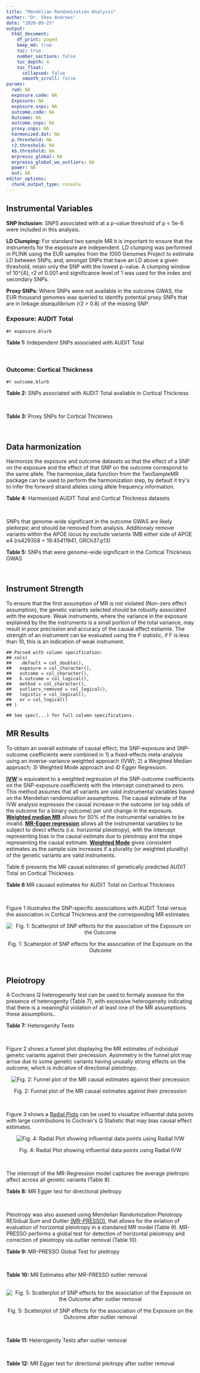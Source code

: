 ```yaml
---
title: "Mendelian Randomization Analysis"
author: "Dr. Shea Andrews"
date: "2020-09-25"
output:
  html_document:
    df_print: paged
    keep_md: true
    toc: true
    number_sections: false
    toc_depth: 4
    toc_float:
      collapsed: false
      smooth_scroll: false
params:
  rwd: NA
  exposure.code: NA
  Exposure: NA
  exposure.snps: NA
  outcome.code: NA
  Outcome: NA
  outcome.snps: NA
  proxy.snps: NA
  harmonized.dat: NA
  p.threshold: NA
  r2.threshold: NA
  kb.threshold: NA
  mrpresso_global: NA
  mrpresso_global_wo_outliers: NA
  power: NA
  out: NA
editor_options:
  chunk_output_type: console
---
```







## Instrumental Variables
**SNP Inclusion:** SNPS associated with at a p-value threshold of p < 5e-6 were included in this analysis.
<br>

**LD Clumping:** For standard two sample MR it is important to ensure that the instruments for the exposure are independent. LD clumping was performed in PLINK using the EUR samples from the 1000 Genomes Project to estimate LD between SNPs, and, amongst SNPs that have an LD above a given threshold, retain only the SNP with the lowest p-value. A clumping window of 10^{4}, r2 of 0.001 and significance level of 1 was used for the index and secondary SNPs.
<br>

**Proxy SNPs:** Where SNPs were not available in the outcome GWAS, the EUR thousand genomes was queried to identify potential proxy SNPs that are in linkage disequilibrium (r2 > 0.8) of the missing SNP.
<br>

### Exposure: AUDIT Total
`#r exposure.blurb`
<br>

**Table 1:** Independent SNPs associated with AUDIT Total
<div data-pagedtable="false">
  <script data-pagedtable-source type="application/json">
{"columns":[{"label":["SNP"],"name":[1],"type":["chr"],"align":["left"]},{"label":["CHROM"],"name":[2],"type":["dbl"],"align":["right"]},{"label":["POS"],"name":[3],"type":["dbl"],"align":["right"]},{"label":["REF"],"name":[4],"type":["chr"],"align":["left"]},{"label":["ALT"],"name":[5],"type":["chr"],"align":["left"]},{"label":["AF"],"name":[6],"type":["dbl"],"align":["right"]},{"label":["BETA"],"name":[7],"type":["dbl"],"align":["right"]},{"label":["SE"],"name":[8],"type":["dbl"],"align":["right"]},{"label":["Z"],"name":[9],"type":["dbl"],"align":["right"]},{"label":["P"],"name":[10],"type":["dbl"],"align":["right"]},{"label":["N"],"name":[11],"type":["dbl"],"align":["right"]},{"label":["TRAIT"],"name":[12],"type":["chr"],"align":["left"]}],"data":[{"1":"rs55847536","2":"1","3":"72248052","4":"A","5":"G","6":"0.39224600","7":"-0.01211140","8":"0.002641534","9":"-4.585","10":"4.545e-06","11":"140945","12":"AUDIT_Total"},{"1":"rs145186401","2":"1","3":"76879585","4":"T","5":"A","6":"0.02301560","7":"0.01278336","8":"0.002633030","9":"4.855","10":"1.203e-06","11":"141716","12":"AUDIT_Total"},{"1":"rs2390440","2":"1","3":"88625312","4":"C","5":"T","6":"0.23443800","7":"-0.01245564","8":"0.002631660","9":"-4.733","10":"2.211e-06","11":"141932","12":"AUDIT_Total"},{"1":"rs11809772","2":"1","3":"181625486","4":"A","5":"C","6":"0.11076800","7":"-0.01367530","8":"0.002654373","9":"-5.152","10":"2.582e-07","11":"139265","12":"AUDIT_Total"},{"1":"rs192227553","2":"1","3":"192064307","4":"G","5":"A","6":"0.01543210","7":"0.01217746","8":"0.002665236","9":"4.569","10":"4.895e-06","11":"138437","12":"AUDIT_Total"},{"1":"rs116258323","2":"1","3":"214449747","4":"C","5":"T","6":"0.04271170","7":"0.01407780","8":"0.002648693","9":"5.315","10":"1.067e-07","11":"139780","12":"AUDIT_Total"},{"1":"rs1260326","2":"2","3":"27730940","4":"T","5":"C","6":"0.61366100","7":"0.01873020","8":"0.002619605","9":"7.150","10":"8.664e-13","11":"141932","12":"AUDIT_Total"},{"1":"rs13389504","2":"2","3":"40369688","4":"T","5":"G","6":"0.18636700","7":"0.01219060","8":"0.002646099","9":"4.607","10":"4.090e-06","11":"140443","12":"AUDIT_Total"},{"1":"rs4953148","2":"2","3":"45152522","4":"A","5":"T","6":"0.39332400","7":"0.01478690","8":"0.002646656","9":"5.587","10":"2.314e-08","11":"139850","12":"AUDIT_Total"},{"1":"rs11677810","2":"2","3":"68066201","4":"C","5":"A","6":"0.25191500","7":"0.01232649","8":"0.002677924","9":"4.603","10":"4.167e-06","11":"137099","12":"AUDIT_Total"},{"1":"rs114658808","2":"2","3":"119423996","4":"G","5":"A","6":"0.05912220","7":"0.01292250","8":"0.002638860","9":"4.897","10":"9.723e-07","11":"141062","12":"AUDIT_Total"},{"1":"rs12474485","2":"2","3":"145810833","4":"A","5":"C","6":"0.25499100","7":"0.01217910","8":"0.002633896","9":"4.624","10":"3.765e-06","11":"141749","12":"AUDIT_Total"},{"1":"rs4853716","2":"2","3":"191361744","4":"C","5":"T","6":"0.82831800","7":"0.01212258","8":"0.002635344","9":"4.600","10":"4.220e-06","11":"141605","12":"AUDIT_Total"},{"1":"rs2302911","2":"2","3":"211455281","4":"A","5":"G","6":"0.45405000","7":"0.01342090","8":"0.002633619","9":"5.096","10":"3.463e-07","11":"141520","12":"AUDIT_Total"},{"1":"rs62244890","2":"3","3":"71611630","4":"T","5":"C","6":"0.37277700","7":"0.01323300","8":"0.002634485","9":"5.023","10":"5.079e-07","11":"141466","12":"AUDIT_Total"},{"1":"rs7618124","2":"3","3":"85548686","4":"A","5":"G","6":"0.71007600","7":"-0.01363860","8":"0.002631407","9":"-5.183","10":"2.187e-07","11":"141713","12":"AUDIT_Total"},{"1":"rs55726529","2":"3","3":"135458327","4":"A","5":"G","6":"0.09938340","7":"-0.01248370","8":"0.002719177","9":"-4.591","10":"4.409e-06","11":"132942","12":"AUDIT_Total"},{"1":"rs1920650","2":"3","3":"160335588","4":"T","5":"C","6":"0.30047400","7":"0.01482480","8":"0.002629442","9":"5.638","10":"1.717e-08","11":"141678","12":"AUDIT_Total"},{"1":"rs11940694","2":"4","3":"39414993","4":"A","5":"G","6":"0.60549300","7":"0.02478080","8":"0.002643005","9":"9.376","10":"6.834e-21","11":"138206","12":"AUDIT_Total"},{"1":"rs144198753","2":"4","3":"99713350","4":"C","5":"T","6":"0.00670047","7":"-0.03076248","8":"0.002606990","9":"-11.800","10":"3.887e-32","11":"140814","12":"AUDIT_Total"},{"1":"rs11733695","2":"4","3":"100122916","4":"G","5":"A","6":"0.00543085","7":"-0.02971133","8":"0.002601920","9":"-11.419","10":"3.370e-30","11":"141581","12":"AUDIT_Total"},{"1":"rs13135092","2":"4","3":"103198082","4":"A","5":"G","6":"0.05434780","7":"-0.01991090","8":"0.002623302","9":"-7.590","10":"3.198e-14","11":"141289","12":"AUDIT_Total"},{"1":"rs6533629","2":"4","3":"113494607","4":"G","5":"A","6":"0.39712300","7":"-0.01294953","8":"0.002671660","9":"-4.847","10":"1.253e-06","11":"137616","12":"AUDIT_Total"},{"1":"rs1457755","2":"5","3":"113637974","4":"T","5":"C","6":"0.55426500","7":"-0.01400920","8":"0.002634787","9":"-5.317","10":"1.056e-07","11":"141273","12":"AUDIT_Total"},{"1":"rs9372625","2":"6","3":"98344031","4":"G","5":"A","6":"0.33467600","7":"0.01403988","8":"0.002642552","9":"5.313","10":"1.080e-07","11":"140438","12":"AUDIT_Total"},{"1":"rs11984030","2":"7","3":"6354656","4":"A","5":"G","6":"0.46143900","7":"-0.01254150","8":"0.002675809","9":"-4.687","10":"2.769e-06","11":"137272","12":"AUDIT_Total"},{"1":"rs10227687","2":"7","3":"38741626","4":"G","5":"A","6":"0.61555200","7":"0.01292938","8":"0.002639727","9":"4.898","10":"9.675e-07","11":"140968","12":"AUDIT_Total"},{"1":"rs79931145","2":"7","3":"137122009","4":"C","5":"T","6":"0.02647810","7":"-0.01248956","8":"0.002631596","9":"-4.746","10":"2.079e-06","11":"141932","12":"AUDIT_Total"},{"1":"rs2622237","2":"7","3":"153489069","4":"A","5":"G","6":"0.39726300","7":"0.01217490","8":"0.002660016","9":"4.577","10":"4.708e-06","11":"138981","12":"AUDIT_Total"},{"1":"rs35040843","2":"8","3":"93341497","4":"C","5":"T","6":"0.30359100","7":"0.01471763","8":"0.002653260","9":"5.547","10":"2.909e-08","11":"139169","12":"AUDIT_Total"},{"1":"rs143011682","2":"8","3":"126831783","4":"A","5":"G","6":"0.11504900","7":"-0.01230210","8":"0.002637111","9":"-4.665","10":"3.084e-06","11":"141378","12":"AUDIT_Total"},{"1":"rs13266268","2":"8","3":"142611971","4":"C","5":"T","6":"0.40148800","7":"-0.01273468","8":"0.002776255","9":"-4.587","10":"4.507e-06","11":"127488","12":"AUDIT_Total"},{"1":"rs3138496","2":"9","3":"92219801","4":"C","5":"T","6":"0.05003810","7":"0.01294572","8":"0.002630710","9":"4.921","10":"8.598e-07","11":"141932","12":"AUDIT_Total"},{"1":"rs148575582","2":"9","3":"122062643","4":"T","5":"C","6":"0.01686620","7":"0.01275960","8":"0.002657686","9":"4.801","10":"1.578e-06","11":"139105","12":"AUDIT_Total"},{"1":"rs147311119","2":"10","3":"9404825","4":"C","5":"G","6":"0.03336960","7":"-0.01216210","8":"0.002634200","9":"-4.617","10":"3.898e-06","11":"141720","12":"AUDIT_Total"},{"1":"rs7078436","2":"10","3":"30378863","4":"A","5":"G","6":"0.27403000","7":"-0.01508130","8":"0.002628329","9":"-5.738","10":"9.583e-09","11":"141745","12":"AUDIT_Total"},{"1":"rs2017064","2":"11","3":"41455386","4":"C","5":"T","6":"0.67373700","7":"0.01247393","8":"0.002663662","9":"4.683","10":"2.823e-06","11":"138540","12":"AUDIT_Total"},{"1":"rs2293576","2":"11","3":"47434986","4":"G","5":"A","6":"0.32902900","7":"0.01535348","8":"0.002632176","9":"5.833","10":"5.454e-09","11":"141275","12":"AUDIT_Total"},{"1":"rs12795307","2":"11","3":"72506324","4":"G","5":"A","6":"0.26040100","7":"0.01208207","8":"0.002635705","9":"4.584","10":"4.572e-06","11":"141575","12":"AUDIT_Total"},{"1":"rs7948028","2":"11","3":"113328681","4":"A","5":"C","6":"0.27900700","7":"-0.01389140","8":"0.002638447","9":"-5.265","10":"1.406e-07","11":"140906","12":"AUDIT_Total"},{"1":"rs1042725","2":"12","3":"66358347","4":"C","5":"T","6":"0.45995600","7":"-0.01217656","8":"0.002632200","9":"-4.626","10":"3.725e-06","11":"141932","12":"AUDIT_Total"},{"1":"rs73519744","2":"13","3":"71536531","4":"A","5":"G","6":"0.05117970","7":"0.01327340","8":"0.002640430","9":"5.027","10":"4.987e-07","11":"140822","12":"AUDIT_Total"},{"1":"rs117750242","2":"13","3":"109806518","4":"C","5":"T","6":"0.00706522","7":"0.01237358","8":"0.002641105","9":"4.685","10":"2.794e-06","11":"140936","12":"AUDIT_Total"},{"1":"rs1319338","2":"15","3":"26449418","4":"T","5":"A","6":"0.06694640","7":"-0.01299030","8":"0.002633347","9":"-4.933","10":"8.104e-07","11":"141639","12":"AUDIT_Total"},{"1":"rs701455","2":"15","3":"46816049","4":"G","5":"A","6":"0.57415500","7":"-0.01327660","8":"0.002630072","9":"-5.048","10":"4.464e-07","11":"141932","12":"AUDIT_Total"},{"1":"rs72771074","2":"16","3":"20002523","4":"A","5":"C","6":"0.29574400","7":"0.01409940","8":"0.002639345","9":"5.342","10":"9.197e-08","11":"140767","12":"AUDIT_Total"},{"1":"rs11862597","2":"16","3":"30490854","4":"G","5":"A","6":"0.12386200","7":"-0.01322155","8":"0.002630631","9":"-5.026","10":"4.997e-07","11":"141883","12":"AUDIT_Total"},{"1":"rs74980679","2":"16","3":"71779310","4":"G","5":"T","6":"0.12050800","7":"0.01219096","8":"0.002635883","9":"4.625","10":"3.747e-06","11":"141533","12":"AUDIT_Total"},{"1":"rs12936842","2":"17","3":"7553383","4":"A","5":"T","6":"0.26744600","7":"-0.01245840","8":"0.002658641","9":"-4.686","10":"2.790e-06","11":"139067","12":"AUDIT_Total"},{"1":"rs62062288","2":"17","3":"44096553","4":"G","5":"A","6":"0.13753600","7":"-0.01645099","8":"0.002650821","9":"-6.206","10":"5.430e-10","11":"139072","12":"AUDIT_Total"},{"1":"rs6507054","2":"18","3":"31248323","4":"T","5":"C","6":"0.56820000","7":"-0.01236280","8":"0.002637114","9":"-4.688","10":"2.754e-06","11":"141365","12":"AUDIT_Total"},{"1":"rs492602","2":"19","3":"49206417","4":"A","5":"G","6":"0.38356900","7":"0.01463750","8":"0.002627447","9":"5.571","10":"2.526e-08","11":"141932","12":"AUDIT_Total"},{"1":"rs12329964","2":"22","3":"19959033","4":"G","5":"A","6":"0.16630300","7":"0.01224455","8":"0.002636070","9":"4.645","10":"3.409e-06","11":"141502","12":"AUDIT_Total"},{"1":"rs2412970","2":"22","3":"30486826","4":"A","5":"G","6":"0.52143100","7":"0.01219000","8":"0.002632824","9":"4.630","10":"3.654e-06","11":"141862","12":"AUDIT_Total"},{"1":"rs9607805","2":"22","3":"41854446","4":"C","5":"T","6":"0.73870300","7":"0.01410817","8":"0.002640990","9":"5.342","10":"9.205e-08","11":"140590","12":"AUDIT_Total"}],"options":{"columns":{"min":{},"max":[10]},"rows":{"min":[10],"max":[10]},"pages":{}}}
  </script>
</div>
<br>

### Outcome: Cortical Thickness
`#r outcome.blurb`
<br>

**Table 2:** SNPs associated with AUDIT Total avaliable in Cortical Thickness
<div data-pagedtable="false">
  <script data-pagedtable-source type="application/json">
{"columns":[{"label":["SNP"],"name":[1],"type":["chr"],"align":["left"]},{"label":["CHROM"],"name":[2],"type":["dbl"],"align":["right"]},{"label":["POS"],"name":[3],"type":["dbl"],"align":["right"]},{"label":["REF"],"name":[4],"type":["chr"],"align":["left"]},{"label":["ALT"],"name":[5],"type":["chr"],"align":["left"]},{"label":["AF"],"name":[6],"type":["dbl"],"align":["right"]},{"label":["BETA"],"name":[7],"type":["dbl"],"align":["right"]},{"label":["SE"],"name":[8],"type":["dbl"],"align":["right"]},{"label":["Z"],"name":[9],"type":["dbl"],"align":["right"]},{"label":["P"],"name":[10],"type":["dbl"],"align":["right"]},{"label":["N"],"name":[11],"type":["dbl"],"align":["right"]},{"label":["TRAIT"],"name":[12],"type":["chr"],"align":["left"]}],"data":[{"1":"rs55847536","2":"1","3":"72248052","4":"A","5":"G","6":"0.4213","7":"0.0007","8":"0.0008","9":"0.87500000","10":"3.626e-01","11":"32512","12":"Cortical_Thickness"},{"1":"rs145186401","2":"1","3":"76879585","4":"T","5":"A","6":"0.0117","7":"0.0015","8":"0.0041","9":"0.36585366","10":"7.108e-01","11":"28597","12":"Cortical_Thickness"},{"1":"rs2390440","2":"1","3":"88625312","4":"C","5":"T","6":"0.2320","7":"-0.0008","8":"0.0009","9":"-0.88888889","10":"3.578e-01","11":"32872","12":"Cortical_Thickness"},{"1":"rs11809772","2":"1","3":"181625486","4":"A","5":"C","6":"0.1376","7":"0.0032","8":"0.0011","9":"2.90909000","10":"4.255e-03","11":"33281","12":"Cortical_Thickness"},{"1":"rs192227553","2":"1","3":"192064307","4":"G","5":"A","6":"0.0187","7":"0.0034","8":"0.0040","9":"0.85000000","10":"3.935e-01","11":"21978","12":"Cortical_Thickness"},{"1":"rs116258323","2":"1","3":"214449747","4":"C","5":"T","6":"0.0594","7":"0.0012","8":"0.0017","9":"0.70588235","10":"4.772e-01","11":"32872","12":"Cortical_Thickness"},{"1":"rs1260326","2":"2","3":"27730940","4":"T","5":"C","6":"0.6056","7":"0.0011","8":"0.0008","9":"1.37500000","10":"1.668e-01","11":"32872","12":"Cortical_Thickness"},{"1":"rs13389504","2":"2","3":"40369688","4":"T","5":"G","6":"0.1928","7":"-0.0012","8":"0.0009","9":"-1.33333000","10":"1.990e-01","11":"32872","12":"Cortical_Thickness"},{"1":"rs4953148","2":"2","3":"45152522","4":"A","5":"T","6":"0.3204","7":"-0.0021","8":"0.0008","9":"-2.62500000","10":"6.936e-03","11":"32872","12":"Cortical_Thickness"},{"1":"rs11677810","2":"2","3":"68066201","4":"C","5":"A","6":"0.2457","7":"-0.0014","8":"0.0009","9":"-1.55555556","10":"1.337e-01","11":"32512","12":"Cortical_Thickness"},{"1":"rs114658808","2":"2","3":"119423996","4":"G","5":"A","6":"0.0327","7":"-0.0015","8":"0.0023","9":"-0.65217391","10":"5.275e-01","11":"32872","12":"Cortical_Thickness"},{"1":"rs12474485","2":"2","3":"145810833","4":"A","5":"C","6":"0.3099","7":"-0.0014","8":"0.0008","9":"-1.75000000","10":"7.002e-02","11":"32872","12":"Cortical_Thickness"},{"1":"rs4853716","2":"2","3":"191361744","4":"C","5":"T","6":"0.7634","7":"0.0002","8":"0.0009","9":"0.22222222","10":"8.618e-01","11":"31514","12":"Cortical_Thickness"},{"1":"rs2302911","2":"2","3":"211455281","4":"A","5":"G","6":"0.4873","7":"-0.0002","8":"0.0008","9":"-0.25000000","10":"8.189e-01","11":"31514","12":"Cortical_Thickness"},{"1":"rs62244890","2":"3","3":"71611630","4":"T","5":"C","6":"0.4095","7":"-0.0003","8":"0.0008","9":"-0.37500000","10":"7.101e-01","11":"32872","12":"Cortical_Thickness"},{"1":"rs7618124","2":"3","3":"85548686","4":"A","5":"G","6":"0.6502","7":"0.0019","8":"0.0008","9":"2.37500000","10":"1.391e-02","11":"32872","12":"Cortical_Thickness"},{"1":"rs55726529","2":"3","3":"135458327","4":"A","5":"G","6":"0.1058","7":"-0.0002","8":"0.0014","9":"-0.14285700","10":"8.767e-01","11":"30077","12":"Cortical_Thickness"},{"1":"rs1920650","2":"3","3":"160335588","4":"T","5":"C","6":"0.3005","7":"-0.0004","8":"0.0008","9":"-0.50000000","10":"6.385e-01","11":"32872","12":"Cortical_Thickness"},{"1":"rs11940694","2":"4","3":"39414993","4":"A","5":"G","6":"0.5879","7":"0.0004","8":"0.0008","9":"0.50000000","10":"5.680e-01","11":"32872","12":"Cortical_Thickness"},{"1":"rs11733695","2":"4","3":"100122916","4":"G","5":"A","6":"0.0146","7":"0.0004","8":"0.0037","9":"0.10810811","10":"9.208e-01","11":"30304","12":"Cortical_Thickness"},{"1":"rs13135092","2":"4","3":"103198082","4":"A","5":"G","6":"0.0770","7":"-0.0071","8":"0.0015","9":"-4.73333000","10":"1.569e-06","11":"32872","12":"Cortical_Thickness"},{"1":"rs6533629","2":"4","3":"113494607","4":"G","5":"A","6":"0.4223","7":"-0.0003","8":"0.0008","9":"-0.37500000","10":"6.575e-01","11":"32872","12":"Cortical_Thickness"},{"1":"rs1457755","2":"5","3":"113637974","4":"T","5":"C","6":"0.5630","7":"-0.0014","8":"0.0008","9":"-1.75000000","10":"7.441e-02","11":"32872","12":"Cortical_Thickness"},{"1":"rs9372625","2":"6","3":"98344031","4":"G","5":"A","6":"0.3796","7":"0.0015","8":"0.0008","9":"1.87500000","10":"5.424e-02","11":"32872","12":"Cortical_Thickness"},{"1":"rs11984030","2":"7","3":"6354656","4":"A","5":"G","6":"0.4530","7":"0.0001","8":"0.0008","9":"0.12500000","10":"8.724e-01","11":"31703","12":"Cortical_Thickness"},{"1":"rs10227687","2":"7","3":"38741626","4":"G","5":"A","6":"0.5911","7":"-0.0005","8":"0.0008","9":"-0.62500000","10":"5.171e-01","11":"32872","12":"Cortical_Thickness"},{"1":"rs2622237","2":"7","3":"153489069","4":"A","5":"G","6":"0.4093","7":"0.0002","8":"0.0010","9":"0.20000000","10":"8.220e-01","11":"24127","12":"Cortical_Thickness"},{"1":"rs35040843","2":"8","3":"93341497","4":"C","5":"T","6":"0.2817","7":"-0.0014","8":"0.0008","9":"-1.75000000","10":"1.027e-01","11":"32872","12":"Cortical_Thickness"},{"1":"rs143011682","2":"8","3":"126831783","4":"A","5":"G","6":"0.1189","7":"-0.0032","8":"0.0015","9":"-2.13333000","10":"3.618e-02","11":"22228","12":"Cortical_Thickness"},{"1":"rs13266268","2":"8","3":"142611971","4":"C","5":"T","6":"0.3745","7":"-0.0018","8":"0.0008","9":"-2.25000000","10":"2.917e-02","11":"32872","12":"Cortical_Thickness"},{"1":"rs3138496","2":"9","3":"92219801","4":"C","5":"T","6":"0.0650","7":"-0.0029","8":"0.0018","9":"-1.61111111","10":"1.040e-01","11":"30614","12":"Cortical_Thickness"},{"1":"rs148575582","2":"9","3":"122062643","4":"T","5":"C","6":"0.0250","7":"-0.0001","8":"0.0032","9":"-0.03125000","10":"9.655e-01","11":"23434","12":"Cortical_Thickness"},{"1":"rs147311119","2":"10","3":"9404825","4":"C","5":"G","6":"0.0288","7":"0.0003","8":"0.0023","9":"0.13043500","10":"8.952e-01","11":"32872","12":"Cortical_Thickness"},{"1":"rs7078436","2":"10","3":"30378863","4":"A","5":"G","6":"0.3427","7":"0.0007","8":"0.0008","9":"0.87500000","10":"3.685e-01","11":"32872","12":"Cortical_Thickness"},{"1":"rs2017064","2":"11","3":"41455386","4":"C","5":"T","6":"0.6209","7":"-0.0009","8":"0.0008","9":"-1.12500000","10":"3.055e-01","11":"32872","12":"Cortical_Thickness"},{"1":"rs2293576","2":"11","3":"47434986","4":"G","5":"A","6":"0.3351","7":"0.0006","8":"0.0008","9":"0.75000000","10":"4.583e-01","11":"32872","12":"Cortical_Thickness"},{"1":"rs12795307","2":"11","3":"72506324","4":"G","5":"A","6":"0.3364","7":"-0.0005","8":"0.0008","9":"-0.62500000","10":"5.032e-01","11":"32872","12":"Cortical_Thickness"},{"1":"rs7948028","2":"11","3":"113328681","4":"A","5":"C","6":"0.3683","7":"-0.0007","8":"0.0008","9":"-0.87500000","10":"3.828e-01","11":"32872","12":"Cortical_Thickness"},{"1":"rs1042725","2":"12","3":"66358347","4":"C","5":"T","6":"0.4920","7":"0.0010","8":"0.0008","9":"1.25000000","10":"1.865e-01","11":"32872","12":"Cortical_Thickness"},{"1":"rs73519744","2":"13","3":"71536531","4":"A","5":"G","6":"0.0653","7":"0.0022","8":"0.0016","9":"1.37500000","10":"1.792e-01","11":"32680","12":"Cortical_Thickness"},{"1":"rs117750242","2":"13","3":"109806518","4":"C","5":"T","6":"0.0139","7":"0.0021","8":"0.0042","9":"0.50000000","10":"6.221e-01","11":"21759","12":"Cortical_Thickness"},{"1":"rs1319338","2":"15","3":"26449418","4":"T","5":"A","6":"0.0869","7":"0.0018","8":"0.0014","9":"1.28571429","10":"1.909e-01","11":"32486","12":"Cortical_Thickness"},{"1":"rs701455","2":"15","3":"46816049","4":"G","5":"A","6":"0.5423","7":"0.0003","8":"0.0008","9":"0.37500000","10":"6.517e-01","11":"32872","12":"Cortical_Thickness"},{"1":"rs72771074","2":"16","3":"20002523","4":"A","5":"C","6":"0.2602","7":"0.0014","8":"0.0009","9":"1.55556000","10":"1.098e-01","11":"32872","12":"Cortical_Thickness"},{"1":"rs11862597","2":"16","3":"30490854","4":"G","5":"A","6":"0.1388","7":"-0.0001","8":"0.0012","9":"-0.08333333","10":"9.284e-01","11":"30736","12":"Cortical_Thickness"},{"1":"rs74980679","2":"16","3":"71779310","4":"G","5":"T","6":"0.1391","7":"0.0001","8":"0.0011","9":"0.09090909","10":"8.938e-01","11":"32639","12":"Cortical_Thickness"},{"1":"rs12936842","2":"17","3":"7553383","4":"A","5":"T","6":"0.3066","7":"0.0004","8":"0.0008","9":"0.50000000","10":"6.548e-01","11":"32872","12":"Cortical_Thickness"},{"1":"rs6507054","2":"18","3":"31248323","4":"T","5":"C","6":"0.5860","7":"0.0017","8":"0.0008","9":"2.12500000","10":"3.095e-02","11":"32872","12":"Cortical_Thickness"},{"1":"rs492602","2":"19","3":"49206417","4":"A","5":"G","6":"0.4785","7":"-0.0001","8":"0.0008","9":"-0.12500000","10":"9.445e-01","11":"32872","12":"Cortical_Thickness"},{"1":"rs12329964","2":"22","3":"19959033","4":"G","5":"A","6":"0.1632","7":"0.0016","8":"0.0010","9":"1.60000000","10":"1.269e-01","11":"32872","12":"Cortical_Thickness"},{"1":"rs2412970","2":"22","3":"30486826","4":"A","5":"G","6":"0.4547","7":"0.0003","8":"0.0008","9":"0.37500000","10":"6.951e-01","11":"32872","12":"Cortical_Thickness"},{"1":"rs9607805","2":"22","3":"41854446","4":"C","5":"T","6":"0.7159","7":"0.0014","8":"0.0009","9":"1.55555556","10":"1.134e-01","11":"32872","12":"Cortical_Thickness"},{"1":"rs144198753","2":"NA","3":"NA","4":"NA","5":"NA","6":"NA","7":"NA","8":"NA","9":"NA","10":"NA","11":"NA","12":"NA"},{"1":"rs79931145","2":"NA","3":"NA","4":"NA","5":"NA","6":"NA","7":"NA","8":"NA","9":"NA","10":"NA","11":"NA","12":"NA"},{"1":"rs62062288","2":"NA","3":"NA","4":"NA","5":"NA","6":"NA","7":"NA","8":"NA","9":"NA","10":"NA","11":"NA","12":"NA"}],"options":{"columns":{"min":{},"max":[10]},"rows":{"min":[10],"max":[10]},"pages":{}}}
  </script>
</div>
<br>

**Table 3:** Proxy SNPs for Cortical Thickness
<div data-pagedtable="false">
  <script data-pagedtable-source type="application/json">
{"columns":[{"label":["proxy.outcome"],"name":[1],"type":["lgl"],"align":["right"]},{"label":["target_snp"],"name":[2],"type":["chr"],"align":["left"]},{"label":["proxy_snp"],"name":[3],"type":["lgl"],"align":["right"]},{"label":["ld.r2"],"name":[4],"type":["lgl"],"align":["right"]},{"label":["Dprime"],"name":[5],"type":["lgl"],"align":["right"]},{"label":["ref.proxy"],"name":[6],"type":["lgl"],"align":["right"]},{"label":["alt.proxy"],"name":[7],"type":["lgl"],"align":["right"]},{"label":["CHROM"],"name":[8],"type":["lgl"],"align":["right"]},{"label":["POS"],"name":[9],"type":["lgl"],"align":["right"]},{"label":["ALT.proxy"],"name":[10],"type":["lgl"],"align":["right"]},{"label":["REF.proxy"],"name":[11],"type":["lgl"],"align":["right"]},{"label":["AF"],"name":[12],"type":["lgl"],"align":["right"]},{"label":["BETA"],"name":[13],"type":["lgl"],"align":["right"]},{"label":["SE"],"name":[14],"type":["lgl"],"align":["right"]},{"label":["P"],"name":[15],"type":["lgl"],"align":["right"]},{"label":["N"],"name":[16],"type":["lgl"],"align":["right"]},{"label":["ref"],"name":[17],"type":["lgl"],"align":["right"]},{"label":["alt"],"name":[18],"type":["lgl"],"align":["right"]},{"label":["ALT"],"name":[19],"type":["lgl"],"align":["right"]},{"label":["REF"],"name":[20],"type":["lgl"],"align":["right"]},{"label":["PHASE"],"name":[21],"type":["lgl"],"align":["right"]}],"data":[{"1":"NA","2":"rs144198753","3":"NA","4":"NA","5":"NA","6":"NA","7":"NA","8":"NA","9":"NA","10":"NA","11":"NA","12":"NA","13":"NA","14":"NA","15":"NA","16":"NA","17":"NA","18":"NA","19":"NA","20":"NA","21":"NA"},{"1":"NA","2":"rs79931145","3":"NA","4":"NA","5":"NA","6":"NA","7":"NA","8":"NA","9":"NA","10":"NA","11":"NA","12":"NA","13":"NA","14":"NA","15":"NA","16":"NA","17":"NA","18":"NA","19":"NA","20":"NA","21":"NA"},{"1":"NA","2":"rs62062288","3":"NA","4":"NA","5":"NA","6":"NA","7":"NA","8":"NA","9":"NA","10":"NA","11":"NA","12":"NA","13":"NA","14":"NA","15":"NA","16":"NA","17":"NA","18":"NA","19":"NA","20":"NA","21":"NA"}],"options":{"columns":{"min":{},"max":[10]},"rows":{"min":[10],"max":[10]},"pages":{}}}
  </script>
</div>
<br>

## Data harmonization
Harmonize the exposure and outcome datasets so that the effect of a SNP on the exposure and the effect of that SNP on the outcome correspond to the same allele. The harmonise_data function from the TwoSampleMR package can be used to perform the harmonization step, by default it try's to infer the forward strand alleles using allele frequency information.
<br>

**Table 4:** Harmonized AUDIT Total and Cortical Thickness datasets
<div data-pagedtable="false">
  <script data-pagedtable-source type="application/json">
{"columns":[{"label":["SNP"],"name":[1],"type":["chr"],"align":["left"]},{"label":["effect_allele.exposure"],"name":[2],"type":["chr"],"align":["left"]},{"label":["other_allele.exposure"],"name":[3],"type":["chr"],"align":["left"]},{"label":["effect_allele.outcome"],"name":[4],"type":["chr"],"align":["left"]},{"label":["other_allele.outcome"],"name":[5],"type":["chr"],"align":["left"]},{"label":["beta.exposure"],"name":[6],"type":["dbl"],"align":["right"]},{"label":["beta.outcome"],"name":[7],"type":["dbl"],"align":["right"]},{"label":["eaf.exposure"],"name":[8],"type":["dbl"],"align":["right"]},{"label":["eaf.outcome"],"name":[9],"type":["dbl"],"align":["right"]},{"label":["remove"],"name":[10],"type":["lgl"],"align":["right"]},{"label":["palindromic"],"name":[11],"type":["lgl"],"align":["right"]},{"label":["ambiguous"],"name":[12],"type":["lgl"],"align":["right"]},{"label":["id.outcome"],"name":[13],"type":["chr"],"align":["left"]},{"label":["chr.outcome"],"name":[14],"type":["dbl"],"align":["right"]},{"label":["pos.outcome"],"name":[15],"type":["dbl"],"align":["right"]},{"label":["se.outcome"],"name":[16],"type":["dbl"],"align":["right"]},{"label":["z.outcome"],"name":[17],"type":["dbl"],"align":["right"]},{"label":["pval.outcome"],"name":[18],"type":["dbl"],"align":["right"]},{"label":["samplesize.outcome"],"name":[19],"type":["dbl"],"align":["right"]},{"label":["outcome"],"name":[20],"type":["chr"],"align":["left"]},{"label":["mr_keep.outcome"],"name":[21],"type":["lgl"],"align":["right"]},{"label":["pval_origin.outcome"],"name":[22],"type":["chr"],"align":["left"]},{"label":["chr.exposure"],"name":[23],"type":["dbl"],"align":["right"]},{"label":["pos.exposure"],"name":[24],"type":["dbl"],"align":["right"]},{"label":["se.exposure"],"name":[25],"type":["dbl"],"align":["right"]},{"label":["z.exposure"],"name":[26],"type":["dbl"],"align":["right"]},{"label":["pval.exposure"],"name":[27],"type":["dbl"],"align":["right"]},{"label":["samplesize.exposure"],"name":[28],"type":["dbl"],"align":["right"]},{"label":["exposure"],"name":[29],"type":["chr"],"align":["left"]},{"label":["mr_keep.exposure"],"name":[30],"type":["lgl"],"align":["right"]},{"label":["pval_origin.exposure"],"name":[31],"type":["chr"],"align":["left"]},{"label":["id.exposure"],"name":[32],"type":["chr"],"align":["left"]},{"label":["action"],"name":[33],"type":["dbl"],"align":["right"]},{"label":["mr_keep"],"name":[34],"type":["lgl"],"align":["right"]},{"label":["pt"],"name":[35],"type":["dbl"],"align":["right"]},{"label":["pleitropy_keep"],"name":[36],"type":["lgl"],"align":["right"]},{"label":["mrpresso_RSSobs"],"name":[37],"type":["dbl"],"align":["right"]},{"label":["mrpresso_pval"],"name":[38],"type":["chr"],"align":["left"]},{"label":["mrpresso_keep"],"name":[39],"type":["lgl"],"align":["right"]}],"data":[{"1":"rs10227687","2":"A","3":"G","4":"A","5":"G","6":"0.01292938","7":"-0.0005","8":"0.61555200","9":"0.5911","10":"FALSE","11":"FALSE","12":"FALSE","13":"5RbpG1","14":"7","15":"38741626","16":"0.0008","17":"-0.62500000","18":"5.171e-01","19":"32872","20":"Grasby2020thickness","21":"TRUE","22":"reported","23":"7","24":"38741626","25":"0.002639727","26":"4.898","27":"9.675e-07","28":"140968","29":"SanchezRoige2019auditt23andMe","30":"TRUE","31":"reported","32":"vWriVP","33":"2","34":"TRUE","35":"5e-06","36":"TRUE","37":"2.289149e-07","38":"1","39":"TRUE"},{"1":"rs1042725","2":"T","3":"C","4":"T","5":"C","6":"-0.01217656","7":"0.0010","8":"0.45995600","9":"0.4920","10":"FALSE","11":"FALSE","12":"FALSE","13":"5RbpG1","14":"12","15":"66358347","16":"0.0008","17":"1.25000000","18":"1.865e-01","19":"32872","20":"Grasby2020thickness","21":"TRUE","22":"reported","23":"12","24":"66358347","25":"0.002632200","26":"-4.626","27":"3.725e-06","28":"141932","29":"SanchezRoige2019auditt23andMe","30":"TRUE","31":"reported","32":"vWriVP","33":"2","34":"TRUE","35":"5e-06","36":"TRUE","37":"9.793984e-07","38":"1","39":"TRUE"},{"1":"rs114658808","2":"A","3":"G","4":"A","5":"G","6":"0.01292250","7":"-0.0015","8":"0.05912220","9":"0.0327","10":"FALSE","11":"FALSE","12":"FALSE","13":"5RbpG1","14":"2","15":"119423996","16":"0.0023","17":"-0.65217391","18":"5.275e-01","19":"32872","20":"Grasby2020thickness","21":"TRUE","22":"reported","23":"2","24":"119423996","25":"0.002638860","26":"4.897","27":"9.723e-07","28":"141062","29":"SanchezRoige2019auditt23andMe","30":"TRUE","31":"reported","32":"vWriVP","33":"2","34":"TRUE","35":"5e-06","36":"TRUE","37":"2.165231e-06","38":"1","39":"TRUE"},{"1":"rs116258323","2":"T","3":"C","4":"T","5":"C","6":"0.01407780","7":"0.0012","8":"0.04271170","9":"0.0594","10":"FALSE","11":"FALSE","12":"FALSE","13":"5RbpG1","14":"1","15":"214449747","16":"0.0017","17":"0.70588235","18":"4.772e-01","19":"32872","20":"Grasby2020thickness","21":"TRUE","22":"reported","23":"1","24":"214449747","25":"0.002648693","26":"5.315","27":"1.067e-07","28":"139780","29":"SanchezRoige2019auditt23andMe","30":"TRUE","31":"reported","32":"vWriVP","33":"2","34":"TRUE","35":"5e-06","36":"TRUE","37":"1.545500e-06","38":"1","39":"TRUE"},{"1":"rs11677810","2":"A","3":"C","4":"A","5":"C","6":"0.01232649","7":"-0.0014","8":"0.25191500","9":"0.2457","10":"FALSE","11":"FALSE","12":"FALSE","13":"5RbpG1","14":"2","15":"68066201","16":"0.0009","17":"-1.55555556","18":"1.337e-01","19":"32512","20":"Grasby2020thickness","21":"TRUE","22":"reported","23":"2","24":"68066201","25":"0.002677924","26":"4.603","27":"4.167e-06","28":"137099","29":"SanchezRoige2019auditt23andMe","30":"TRUE","31":"reported","32":"vWriVP","33":"2","34":"TRUE","35":"5e-06","36":"TRUE","37":"1.937958e-06","38":"1","39":"TRUE"},{"1":"rs11733695","2":"A","3":"G","4":"A","5":"G","6":"-0.02971133","7":"0.0004","8":"0.00543085","9":"0.0146","10":"FALSE","11":"FALSE","12":"FALSE","13":"5RbpG1","14":"4","15":"100122916","16":"0.0037","17":"0.10810811","18":"9.208e-01","19":"30304","20":"Grasby2020thickness","21":"TRUE","22":"reported","23":"4","24":"100122916","25":"0.002601920","26":"-11.419","27":"3.370e-30","28":"141581","29":"SanchezRoige2019auditt23andMe","30":"TRUE","31":"reported","32":"vWriVP","33":"2","34":"TRUE","35":"5e-06","36":"TRUE","37":"1.067800e-07","38":"1","39":"TRUE"},{"1":"rs117750242","2":"T","3":"C","4":"T","5":"C","6":"0.01237358","7":"0.0021","8":"0.00706522","9":"0.0139","10":"FALSE","11":"FALSE","12":"FALSE","13":"5RbpG1","14":"13","15":"109806518","16":"0.0042","17":"0.50000000","18":"6.221e-01","19":"21759","20":"Grasby2020thickness","21":"TRUE","22":"reported","23":"13","24":"109806518","25":"0.002641105","26":"4.685","27":"2.794e-06","28":"140936","29":"SanchezRoige2019auditt23andMe","30":"TRUE","31":"reported","32":"vWriVP","33":"2","34":"TRUE","35":"5e-06","36":"TRUE","37":"4.549380e-06","38":"1","39":"TRUE"},{"1":"rs11809772","2":"C","3":"A","4":"C","5":"A","6":"-0.01367530","7":"0.0032","8":"0.11076800","9":"0.1376","10":"FALSE","11":"FALSE","12":"FALSE","13":"5RbpG1","14":"1","15":"181625486","16":"0.0011","17":"2.90909000","18":"4.255e-03","19":"33281","20":"Grasby2020thickness","21":"TRUE","22":"reported","23":"1","24":"181625486","25":"0.002654373","26":"-5.152","27":"2.582e-07","28":"139265","29":"SanchezRoige2019auditt23andMe","30":"TRUE","31":"reported","32":"vWriVP","33":"2","34":"TRUE","35":"5e-06","36":"TRUE","37":"1.030170e-05","38":"0.1716","39":"TRUE"},{"1":"rs11862597","2":"A","3":"G","4":"A","5":"G","6":"-0.01322155","7":"-0.0001","8":"0.12386200","9":"0.1388","10":"FALSE","11":"FALSE","12":"FALSE","13":"5RbpG1","14":"16","15":"30490854","16":"0.0012","17":"-0.08333333","18":"9.284e-01","19":"30736","20":"Grasby2020thickness","21":"TRUE","22":"reported","23":"16","24":"30490854","25":"0.002630631","26":"-5.026","27":"4.997e-07","28":"141883","29":"SanchezRoige2019auditt23andMe","30":"TRUE","31":"reported","32":"vWriVP","33":"2","34":"TRUE","35":"5e-06","36":"TRUE","37":"1.819277e-08","38":"1","39":"TRUE"},{"1":"rs11940694","2":"G","3":"A","4":"G","5":"A","6":"0.02478080","7":"0.0004","8":"0.60549300","9":"0.5879","10":"FALSE","11":"FALSE","12":"FALSE","13":"5RbpG1","14":"4","15":"39414993","16":"0.0008","17":"0.50000000","18":"5.680e-01","19":"32872","20":"Grasby2020thickness","21":"TRUE","22":"reported","23":"4","24":"39414993","25":"0.002643005","26":"9.376","27":"6.834e-21","28":"138206","29":"SanchezRoige2019auditt23andMe","30":"TRUE","31":"reported","32":"vWriVP","33":"2","34":"TRUE","35":"5e-06","36":"TRUE","37":"2.559213e-07","38":"1","39":"TRUE"},{"1":"rs11984030","2":"G","3":"A","4":"G","5":"A","6":"-0.01254150","7":"0.0001","8":"0.46143900","9":"0.4530","10":"FALSE","11":"FALSE","12":"FALSE","13":"5RbpG1","14":"7","15":"6354656","16":"0.0008","17":"0.12500000","18":"8.724e-01","19":"31703","20":"Grasby2020thickness","21":"TRUE","22":"reported","23":"7","24":"6354656","25":"0.002675809","26":"-4.687","27":"2.769e-06","28":"137272","29":"SanchezRoige2019auditt23andMe","30":"TRUE","31":"reported","32":"vWriVP","33":"2","34":"TRUE","35":"5e-06","36":"TRUE","37":"4.875682e-09","38":"1","39":"TRUE"},{"1":"rs12329964","2":"A","3":"G","4":"A","5":"G","6":"0.01224455","7":"0.0016","8":"0.16630300","9":"0.1632","10":"FALSE","11":"FALSE","12":"FALSE","13":"5RbpG1","14":"22","15":"19959033","16":"0.0010","17":"1.60000000","18":"1.269e-01","19":"32872","20":"Grasby2020thickness","21":"TRUE","22":"reported","23":"22","24":"19959033","25":"0.002636070","26":"4.645","27":"3.409e-06","28":"141502","29":"SanchezRoige2019auditt23andMe","30":"TRUE","31":"reported","32":"vWriVP","33":"2","34":"TRUE","35":"5e-06","36":"TRUE","37":"2.732515e-06","38":"1","39":"TRUE"},{"1":"rs12474485","2":"C","3":"A","4":"C","5":"A","6":"0.01217910","7":"-0.0014","8":"0.25499100","9":"0.3099","10":"FALSE","11":"FALSE","12":"FALSE","13":"5RbpG1","14":"2","15":"145810833","16":"0.0008","17":"-1.75000000","18":"7.002e-02","19":"32872","20":"Grasby2020thickness","21":"TRUE","22":"reported","23":"2","24":"145810833","25":"0.002633896","26":"4.624","27":"3.765e-06","28":"141749","29":"SanchezRoige2019auditt23andMe","30":"TRUE","31":"reported","32":"vWriVP","33":"2","34":"TRUE","35":"5e-06","36":"TRUE","37":"1.954631e-06","38":"1","39":"TRUE"},{"1":"rs1260326","2":"C","3":"T","4":"C","5":"T","6":"0.01873020","7":"0.0011","8":"0.61366100","9":"0.6056","10":"FALSE","11":"FALSE","12":"FALSE","13":"5RbpG1","14":"2","15":"27730940","16":"0.0008","17":"1.37500000","18":"1.668e-01","19":"32872","20":"Grasby2020thickness","21":"TRUE","22":"reported","23":"2","24":"27730940","25":"0.002619605","26":"7.150","27":"8.664e-13","28":"141932","29":"SanchezRoige2019auditt23andMe","30":"TRUE","31":"reported","32":"vWriVP","33":"2","34":"TRUE","35":"5e-06","36":"TRUE","37":"1.455051e-06","38":"1","39":"TRUE"},{"1":"rs12795307","2":"A","3":"G","4":"A","5":"G","6":"0.01208207","7":"-0.0005","8":"0.26040100","9":"0.3364","10":"FALSE","11":"FALSE","12":"FALSE","13":"5RbpG1","14":"11","15":"72506324","16":"0.0008","17":"-0.62500000","18":"5.032e-01","19":"32872","20":"Grasby2020thickness","21":"TRUE","22":"reported","23":"11","24":"72506324","25":"0.002635705","26":"4.584","27":"4.572e-06","28":"141575","29":"SanchezRoige2019auditt23andMe","30":"TRUE","31":"reported","32":"vWriVP","33":"2","34":"TRUE","35":"5e-06","36":"TRUE","37":"2.296289e-07","38":"1","39":"TRUE"},{"1":"rs12936842","2":"T","3":"A","4":"T","5":"A","6":"-0.01245840","7":"0.0004","8":"0.26744600","9":"0.3066","10":"FALSE","11":"TRUE","12":"FALSE","13":"5RbpG1","14":"17","15":"7553383","16":"0.0008","17":"0.50000000","18":"6.548e-01","19":"32872","20":"Grasby2020thickness","21":"TRUE","22":"reported","23":"17","24":"7553383","25":"0.002658641","26":"-4.686","27":"2.790e-06","28":"139067","29":"SanchezRoige2019auditt23andMe","30":"TRUE","31":"reported","32":"vWriVP","33":"2","34":"TRUE","35":"5e-06","36":"TRUE","37":"1.418615e-07","38":"1","39":"TRUE"},{"1":"rs13135092","2":"G","3":"A","4":"G","5":"A","6":"-0.01991090","7":"-0.0071","8":"0.05434780","9":"0.0770","10":"FALSE","11":"FALSE","12":"FALSE","13":"5RbpG1","14":"4","15":"103198082","16":"0.0015","17":"-4.73333000","18":"1.569e-06","19":"32872","20":"Grasby2020thickness","21":"TRUE","22":"reported","23":"4","24":"103198082","25":"0.002623302","26":"-7.590","27":"3.198e-14","28":"141289","29":"SanchezRoige2019auditt23andMe","30":"TRUE","31":"reported","32":"vWriVP","33":"2","34":"TRUE","35":"5e-06","36":"TRUE","37":"5.277098e-05","38":"<0.0052","39":"FALSE"},{"1":"rs1319338","2":"A","3":"T","4":"A","5":"T","6":"-0.01299030","7":"0.0018","8":"0.06694640","9":"0.0869","10":"FALSE","11":"TRUE","12":"FALSE","13":"5RbpG1","14":"15","15":"26449418","16":"0.0014","17":"1.28571429","18":"1.909e-01","19":"32486","20":"Grasby2020thickness","21":"TRUE","22":"reported","23":"15","24":"26449418","25":"0.002633347","26":"-4.933","27":"8.104e-07","28":"141639","29":"SanchezRoige2019auditt23andMe","30":"TRUE","31":"reported","32":"vWriVP","33":"2","34":"TRUE","35":"5e-06","36":"TRUE","37":"3.171328e-06","38":"1","39":"TRUE"},{"1":"rs13266268","2":"T","3":"C","4":"T","5":"C","6":"-0.01273468","7":"-0.0018","8":"0.40148800","9":"0.3745","10":"FALSE","11":"FALSE","12":"FALSE","13":"5RbpG1","14":"8","15":"142611971","16":"0.0008","17":"-2.25000000","18":"2.917e-02","19":"32872","20":"Grasby2020thickness","21":"TRUE","22":"reported","23":"8","24":"142611971","25":"0.002776255","26":"-4.587","27":"4.507e-06","28":"127488","29":"SanchezRoige2019auditt23andMe","30":"TRUE","31":"reported","32":"vWriVP","33":"2","34":"TRUE","35":"5e-06","36":"TRUE","37":"3.513781e-06","38":"1","39":"TRUE"},{"1":"rs13389504","2":"G","3":"T","4":"G","5":"T","6":"0.01219060","7":"-0.0012","8":"0.18636700","9":"0.1928","10":"FALSE","11":"FALSE","12":"FALSE","13":"5RbpG1","14":"2","15":"40369688","16":"0.0009","17":"-1.33333000","18":"1.990e-01","19":"32872","20":"Grasby2020thickness","21":"TRUE","22":"reported","23":"2","24":"40369688","25":"0.002646099","26":"4.607","27":"4.090e-06","28":"140443","29":"SanchezRoige2019auditt23andMe","30":"TRUE","31":"reported","32":"vWriVP","33":"2","34":"TRUE","35":"5e-06","36":"TRUE","37":"1.412800e-06","38":"1","39":"TRUE"},{"1":"rs143011682","2":"G","3":"A","4":"G","5":"A","6":"-0.01230210","7":"-0.0032","8":"0.11504900","9":"0.1189","10":"FALSE","11":"FALSE","12":"FALSE","13":"5RbpG1","14":"8","15":"126831783","16":"0.0015","17":"-2.13333000","18":"3.618e-02","19":"22228","20":"Grasby2020thickness","21":"TRUE","22":"reported","23":"8","24":"126831783","25":"0.002637111","26":"-4.665","27":"3.084e-06","28":"141378","29":"SanchezRoige2019auditt23andMe","30":"TRUE","31":"reported","32":"vWriVP","33":"2","34":"TRUE","35":"5e-06","36":"TRUE","37":"1.056625e-05","38":"1","39":"TRUE"},{"1":"rs145186401","2":"A","3":"T","4":"A","5":"T","6":"0.01278336","7":"0.0015","8":"0.02301560","9":"0.0117","10":"FALSE","11":"TRUE","12":"FALSE","13":"5RbpG1","14":"1","15":"76879585","16":"0.0041","17":"0.36585366","18":"7.108e-01","19":"28597","20":"Grasby2020thickness","21":"TRUE","22":"reported","23":"1","24":"76879585","25":"0.002633030","26":"4.855","27":"1.203e-06","28":"141716","29":"SanchezRoige2019auditt23andMe","30":"TRUE","31":"reported","32":"vWriVP","33":"2","34":"TRUE","35":"5e-06","36":"TRUE","37":"2.352059e-06","38":"1","39":"TRUE"},{"1":"rs1457755","2":"C","3":"T","4":"C","5":"T","6":"-0.01400920","7":"-0.0014","8":"0.55426500","9":"0.5630","10":"FALSE","11":"FALSE","12":"FALSE","13":"5RbpG1","14":"5","15":"113637974","16":"0.0008","17":"-1.75000000","18":"7.441e-02","19":"32872","20":"Grasby2020thickness","21":"TRUE","22":"reported","23":"5","24":"113637974","25":"0.002634787","26":"-5.317","27":"1.056e-07","28":"141273","29":"SanchezRoige2019auditt23andMe","30":"TRUE","31":"reported","32":"vWriVP","33":"2","34":"TRUE","35":"5e-06","36":"TRUE","37":"2.177778e-06","38":"1","39":"TRUE"},{"1":"rs147311119","2":"G","3":"C","4":"G","5":"C","6":"-0.01216210","7":"0.0003","8":"0.03336960","9":"0.0288","10":"FALSE","11":"TRUE","12":"FALSE","13":"5RbpG1","14":"10","15":"9404825","16":"0.0023","17":"0.13043500","18":"8.952e-01","19":"32872","20":"Grasby2020thickness","21":"TRUE","22":"reported","23":"10","24":"9404825","25":"0.002634200","26":"-4.617","27":"3.898e-06","28":"141720","29":"SanchezRoige2019auditt23andMe","30":"TRUE","31":"reported","32":"vWriVP","33":"2","34":"TRUE","35":"5e-06","36":"TRUE","37":"7.286150e-08","38":"1","39":"TRUE"},{"1":"rs148575582","2":"C","3":"T","4":"C","5":"T","6":"0.01275960","7":"-0.0001","8":"0.01686620","9":"0.0250","10":"FALSE","11":"FALSE","12":"FALSE","13":"5RbpG1","14":"9","15":"122062643","16":"0.0032","17":"-0.03125000","18":"9.655e-01","19":"23434","20":"Grasby2020thickness","21":"TRUE","22":"reported","23":"9","24":"122062643","25":"0.002657686","26":"4.801","27":"1.578e-06","28":"139105","29":"SanchezRoige2019auditt23andMe","30":"TRUE","31":"reported","32":"vWriVP","33":"2","34":"TRUE","35":"5e-06","36":"TRUE","37":"4.602537e-09","38":"1","39":"TRUE"},{"1":"rs1920650","2":"C","3":"T","4":"C","5":"T","6":"0.01482480","7":"-0.0004","8":"0.30047400","9":"0.3005","10":"FALSE","11":"FALSE","12":"FALSE","13":"5RbpG1","14":"3","15":"160335588","16":"0.0008","17":"-0.50000000","18":"6.385e-01","19":"32872","20":"Grasby2020thickness","21":"TRUE","22":"reported","23":"3","24":"160335588","25":"0.002629442","26":"5.638","27":"1.717e-08","28":"141678","29":"SanchezRoige2019auditt23andMe","30":"TRUE","31":"reported","32":"vWriVP","33":"2","34":"TRUE","35":"5e-06","36":"TRUE","37":"1.398508e-07","38":"1","39":"TRUE"},{"1":"rs192227553","2":"A","3":"G","4":"A","5":"G","6":"0.01217746","7":"0.0034","8":"0.01543210","9":"0.0187","10":"FALSE","11":"FALSE","12":"FALSE","13":"5RbpG1","14":"1","15":"192064307","16":"0.0040","17":"0.85000000","18":"3.935e-01","19":"21978","20":"Grasby2020thickness","21":"TRUE","22":"reported","23":"1","24":"192064307","25":"0.002665236","26":"4.569","27":"4.895e-06","28":"138437","29":"SanchezRoige2019auditt23andMe","30":"TRUE","31":"reported","32":"vWriVP","33":"2","34":"TRUE","35":"5e-06","36":"TRUE","37":"1.178973e-05","38":"1","39":"TRUE"},{"1":"rs2017064","2":"T","3":"C","4":"T","5":"C","6":"0.01247393","7":"-0.0009","8":"0.67373700","9":"0.6209","10":"FALSE","11":"FALSE","12":"FALSE","13":"5RbpG1","14":"11","15":"41455386","16":"0.0008","17":"-1.12500000","18":"3.055e-01","19":"32872","20":"Grasby2020thickness","21":"TRUE","22":"reported","23":"11","24":"41455386","25":"0.002663662","26":"4.683","27":"2.823e-06","28":"138540","29":"SanchezRoige2019auditt23andMe","30":"TRUE","31":"reported","32":"vWriVP","33":"2","34":"TRUE","35":"5e-06","36":"TRUE","37":"7.880033e-07","38":"1","39":"TRUE"},{"1":"rs2293576","2":"A","3":"G","4":"A","5":"G","6":"0.01535348","7":"0.0006","8":"0.32902900","9":"0.3351","10":"FALSE","11":"FALSE","12":"FALSE","13":"5RbpG1","14":"11","15":"47434986","16":"0.0008","17":"0.75000000","18":"4.583e-01","19":"32872","20":"Grasby2020thickness","21":"TRUE","22":"reported","23":"11","24":"47434986","25":"0.002632176","26":"5.833","27":"5.454e-09","28":"141275","29":"SanchezRoige2019auditt23andMe","30":"TRUE","31":"reported","32":"vWriVP","33":"2","34":"TRUE","35":"5e-06","36":"TRUE","37":"4.362397e-07","38":"1","39":"TRUE"},{"1":"rs2302911","2":"G","3":"A","4":"G","5":"A","6":"0.01342090","7":"-0.0002","8":"0.45405000","9":"0.4873","10":"FALSE","11":"FALSE","12":"FALSE","13":"5RbpG1","14":"2","15":"211455281","16":"0.0008","17":"-0.25000000","18":"8.189e-01","19":"31514","20":"Grasby2020thickness","21":"TRUE","22":"reported","23":"2","24":"211455281","25":"0.002633619","26":"5.096","27":"3.463e-07","28":"141520","29":"SanchezRoige2019auditt23andMe","30":"TRUE","31":"reported","32":"vWriVP","33":"2","34":"TRUE","35":"5e-06","36":"TRUE","37":"2.901756e-08","38":"1","39":"TRUE"},{"1":"rs2390440","2":"T","3":"C","4":"T","5":"C","6":"-0.01245564","7":"-0.0008","8":"0.23443800","9":"0.2320","10":"FALSE","11":"FALSE","12":"FALSE","13":"5RbpG1","14":"1","15":"88625312","16":"0.0009","17":"-0.88888889","18":"3.578e-01","19":"32872","20":"Grasby2020thickness","21":"TRUE","22":"reported","23":"1","24":"88625312","25":"0.002631660","26":"-4.733","27":"2.211e-06","28":"141932","29":"SanchezRoige2019auditt23andMe","30":"TRUE","31":"reported","32":"vWriVP","33":"2","34":"TRUE","35":"5e-06","36":"TRUE","37":"7.155815e-07","38":"1","39":"TRUE"},{"1":"rs2412970","2":"G","3":"A","4":"G","5":"A","6":"0.01219000","7":"0.0003","8":"0.52143100","9":"0.4547","10":"FALSE","11":"FALSE","12":"FALSE","13":"5RbpG1","14":"22","15":"30486826","16":"0.0008","17":"0.37500000","18":"6.951e-01","19":"32872","20":"Grasby2020thickness","21":"TRUE","22":"reported","23":"22","24":"30486826","25":"0.002632824","26":"4.630","27":"3.654e-06","28":"141862","29":"SanchezRoige2019auditt23andMe","30":"TRUE","31":"reported","32":"vWriVP","33":"2","34":"TRUE","35":"5e-06","36":"TRUE","37":"1.141100e-07","38":"1","39":"TRUE"},{"1":"rs2622237","2":"G","3":"A","4":"G","5":"A","6":"0.01217490","7":"0.0002","8":"0.39726300","9":"0.4093","10":"FALSE","11":"FALSE","12":"FALSE","13":"5RbpG1","14":"7","15":"153489069","16":"0.0010","17":"0.20000000","18":"8.220e-01","19":"24127","20":"Grasby2020thickness","21":"TRUE","22":"reported","23":"7","24":"153489069","25":"0.002660016","26":"4.577","27":"4.708e-06","28":"138981","29":"SanchezRoige2019auditt23andMe","30":"TRUE","31":"reported","32":"vWriVP","33":"2","34":"TRUE","35":"5e-06","36":"TRUE","37":"5.469257e-08","38":"1","39":"TRUE"},{"1":"rs3138496","2":"T","3":"C","4":"T","5":"C","6":"0.01294572","7":"-0.0029","8":"0.05003810","9":"0.0650","10":"FALSE","11":"FALSE","12":"FALSE","13":"5RbpG1","14":"9","15":"92219801","16":"0.0018","17":"-1.61111111","18":"1.040e-01","19":"30614","20":"Grasby2020thickness","21":"TRUE","22":"reported","23":"9","24":"92219801","25":"0.002630710","26":"4.921","27":"8.598e-07","28":"141932","29":"SanchezRoige2019auditt23andMe","30":"TRUE","31":"reported","32":"vWriVP","33":"2","34":"TRUE","35":"5e-06","36":"TRUE","37":"8.297567e-06","38":"1","39":"TRUE"},{"1":"rs35040843","2":"T","3":"C","4":"T","5":"C","6":"0.01471763","7":"-0.0014","8":"0.30359100","9":"0.2817","10":"FALSE","11":"FALSE","12":"FALSE","13":"5RbpG1","14":"8","15":"93341497","16":"0.0008","17":"-1.75000000","18":"1.027e-01","19":"32872","20":"Grasby2020thickness","21":"TRUE","22":"reported","23":"8","24":"93341497","25":"0.002653260","26":"5.547","27":"2.909e-08","28":"139169","29":"SanchezRoige2019auditt23andMe","30":"TRUE","31":"reported","32":"vWriVP","33":"2","34":"TRUE","35":"5e-06","36":"TRUE","37":"1.974492e-06","38":"1","39":"TRUE"},{"1":"rs4853716","2":"T","3":"C","4":"T","5":"C","6":"0.01212258","7":"0.0002","8":"0.82831800","9":"0.7634","10":"FALSE","11":"FALSE","12":"FALSE","13":"5RbpG1","14":"2","15":"191361744","16":"0.0009","17":"0.22222222","18":"8.618e-01","19":"31514","20":"Grasby2020thickness","21":"TRUE","22":"reported","23":"2","24":"191361744","25":"0.002635344","26":"4.600","27":"4.220e-06","28":"141605","29":"SanchezRoige2019auditt23andMe","30":"TRUE","31":"reported","32":"vWriVP","33":"2","34":"TRUE","35":"5e-06","36":"TRUE","37":"5.495888e-08","38":"1","39":"TRUE"},{"1":"rs492602","2":"G","3":"A","4":"G","5":"A","6":"0.01463750","7":"-0.0001","8":"0.38356900","9":"0.4785","10":"FALSE","11":"FALSE","12":"FALSE","13":"5RbpG1","14":"19","15":"49206417","16":"0.0008","17":"-0.12500000","18":"9.445e-01","19":"32872","20":"Grasby2020thickness","21":"TRUE","22":"reported","23":"19","24":"49206417","25":"0.002627447","26":"5.571","27":"2.526e-08","28":"141932","29":"SanchezRoige2019auditt23andMe","30":"TRUE","31":"reported","32":"vWriVP","33":"2","34":"TRUE","35":"5e-06","36":"TRUE","37":"4.216634e-09","38":"1","39":"TRUE"},{"1":"rs4953148","2":"T","3":"A","4":"T","5":"A","6":"0.01478690","7":"-0.0021","8":"0.39332400","9":"0.3204","10":"FALSE","11":"TRUE","12":"FALSE","13":"5RbpG1","14":"2","15":"45152522","16":"0.0008","17":"-2.62500000","18":"6.936e-03","19":"32872","20":"Grasby2020thickness","21":"TRUE","22":"reported","23":"2","24":"45152522","25":"0.002646656","26":"5.587","27":"2.314e-08","28":"139850","29":"SanchezRoige2019auditt23andMe","30":"TRUE","31":"reported","32":"vWriVP","33":"2","34":"TRUE","35":"5e-06","36":"TRUE","37":"4.525715e-06","38":"0.3952","39":"TRUE"},{"1":"rs55726529","2":"G","3":"A","4":"G","5":"A","6":"-0.01248370","7":"-0.0002","8":"0.09938340","9":"0.1058","10":"FALSE","11":"FALSE","12":"FALSE","13":"5RbpG1","14":"3","15":"135458327","16":"0.0014","17":"-0.14285700","18":"8.767e-01","19":"30077","20":"Grasby2020thickness","21":"TRUE","22":"reported","23":"3","24":"135458327","25":"0.002719177","26":"-4.591","27":"4.409e-06","28":"132942","29":"SanchezRoige2019auditt23andMe","30":"TRUE","31":"reported","32":"vWriVP","33":"2","34":"TRUE","35":"5e-06","36":"TRUE","37":"5.438628e-08","38":"1","39":"TRUE"},{"1":"rs55847536","2":"G","3":"A","4":"G","5":"A","6":"-0.01211140","7":"0.0007","8":"0.39224600","9":"0.4213","10":"FALSE","11":"FALSE","12":"FALSE","13":"5RbpG1","14":"1","15":"72248052","16":"0.0008","17":"0.87500000","18":"3.626e-01","19":"32512","20":"Grasby2020thickness","21":"TRUE","22":"reported","23":"1","24":"72248052","25":"0.002641534","26":"-4.585","27":"4.545e-06","28":"140945","29":"SanchezRoige2019auditt23andMe","30":"TRUE","31":"reported","32":"vWriVP","33":"2","34":"TRUE","35":"5e-06","36":"TRUE","37":"4.669504e-07","38":"1","39":"TRUE"},{"1":"rs62244890","2":"C","3":"T","4":"C","5":"T","6":"0.01323300","7":"-0.0003","8":"0.37277700","9":"0.4095","10":"FALSE","11":"FALSE","12":"FALSE","13":"5RbpG1","14":"3","15":"71611630","16":"0.0008","17":"-0.37500000","18":"7.101e-01","19":"32872","20":"Grasby2020thickness","21":"TRUE","22":"reported","23":"3","24":"71611630","25":"0.002634485","26":"5.023","27":"5.079e-07","28":"141466","29":"SanchezRoige2019auditt23andMe","30":"TRUE","31":"reported","32":"vWriVP","33":"2","34":"TRUE","35":"5e-06","36":"TRUE","37":"7.464319e-08","38":"1","39":"TRUE"},{"1":"rs6507054","2":"C","3":"T","4":"C","5":"T","6":"-0.01236280","7":"0.0017","8":"0.56820000","9":"0.5860","10":"FALSE","11":"FALSE","12":"FALSE","13":"5RbpG1","14":"18","15":"31248323","16":"0.0008","17":"2.12500000","18":"3.095e-02","19":"32872","20":"Grasby2020thickness","21":"TRUE","22":"reported","23":"18","24":"31248323","25":"0.002637114","26":"-4.688","27":"2.754e-06","28":"141365","29":"SanchezRoige2019auditt23andMe","30":"TRUE","31":"reported","32":"vWriVP","33":"2","34":"TRUE","35":"5e-06","36":"TRUE","37":"2.907109e-06","38":"1","39":"TRUE"},{"1":"rs6533629","2":"A","3":"G","4":"A","5":"G","6":"-0.01294953","7":"-0.0003","8":"0.39712300","9":"0.4223","10":"FALSE","11":"FALSE","12":"FALSE","13":"5RbpG1","14":"4","15":"113494607","16":"0.0008","17":"-0.37500000","18":"6.575e-01","19":"32872","20":"Grasby2020thickness","21":"TRUE","22":"reported","23":"4","24":"113494607","25":"0.002671660","26":"-4.847","27":"1.253e-06","28":"137616","29":"SanchezRoige2019auditt23andMe","30":"TRUE","31":"reported","32":"vWriVP","33":"2","34":"TRUE","35":"5e-06","36":"TRUE","37":"1.160676e-07","38":"1","39":"TRUE"},{"1":"rs701455","2":"A","3":"G","4":"A","5":"G","6":"-0.01327660","7":"0.0003","8":"0.57415500","9":"0.5423","10":"FALSE","11":"FALSE","12":"FALSE","13":"5RbpG1","14":"15","15":"46816049","16":"0.0008","17":"0.37500000","18":"6.517e-01","19":"32872","20":"Grasby2020thickness","21":"TRUE","22":"reported","23":"15","24":"46816049","25":"0.002630072","26":"-5.048","27":"4.464e-07","28":"141932","29":"SanchezRoige2019auditt23andMe","30":"TRUE","31":"reported","32":"vWriVP","33":"2","34":"TRUE","35":"5e-06","36":"TRUE","37":"7.460608e-08","38":"1","39":"TRUE"},{"1":"rs7078436","2":"G","3":"A","4":"G","5":"A","6":"-0.01508130","7":"0.0007","8":"0.27403000","9":"0.3427","10":"FALSE","11":"FALSE","12":"FALSE","13":"5RbpG1","14":"10","15":"30378863","16":"0.0008","17":"0.87500000","18":"3.685e-01","19":"32872","20":"Grasby2020thickness","21":"TRUE","22":"reported","23":"10","24":"30378863","25":"0.002628329","26":"-5.738","27":"9.583e-09","28":"141745","29":"SanchezRoige2019auditt23andMe","30":"TRUE","31":"reported","32":"vWriVP","33":"2","34":"TRUE","35":"5e-06","36":"TRUE","37":"4.671970e-07","38":"1","39":"TRUE"},{"1":"rs72771074","2":"C","3":"A","4":"C","5":"A","6":"0.01409940","7":"0.0014","8":"0.29574400","9":"0.2602","10":"FALSE","11":"FALSE","12":"FALSE","13":"5RbpG1","14":"16","15":"20002523","16":"0.0009","17":"1.55556000","18":"1.098e-01","19":"32872","20":"Grasby2020thickness","21":"TRUE","22":"reported","23":"16","24":"20002523","25":"0.002639345","26":"5.342","27":"9.197e-08","28":"140767","29":"SanchezRoige2019auditt23andMe","30":"TRUE","31":"reported","32":"vWriVP","33":"2","34":"TRUE","35":"5e-06","36":"TRUE","37":"2.154239e-06","38":"1","39":"TRUE"},{"1":"rs73519744","2":"G","3":"A","4":"G","5":"A","6":"0.01327340","7":"0.0022","8":"0.05117970","9":"0.0653","10":"FALSE","11":"FALSE","12":"FALSE","13":"5RbpG1","14":"13","15":"71536531","16":"0.0016","17":"1.37500000","18":"1.792e-01","19":"32680","20":"Grasby2020thickness","21":"TRUE","22":"reported","23":"13","24":"71536531","25":"0.002640430","26":"5.027","27":"4.987e-07","28":"140822","29":"SanchezRoige2019auditt23andMe","30":"TRUE","31":"reported","32":"vWriVP","33":"2","34":"TRUE","35":"5e-06","36":"TRUE","37":"5.050501e-06","38":"1","39":"TRUE"},{"1":"rs74980679","2":"T","3":"G","4":"T","5":"G","6":"0.01219096","7":"0.0001","8":"0.12050800","9":"0.1391","10":"FALSE","11":"FALSE","12":"FALSE","13":"5RbpG1","14":"16","15":"71779310","16":"0.0011","17":"0.09090909","18":"8.938e-01","19":"32639","20":"Grasby2020thickness","21":"TRUE","22":"reported","23":"16","24":"71779310","25":"0.002635883","26":"4.625","27":"3.747e-06","28":"141533","29":"SanchezRoige2019auditt23andMe","30":"TRUE","31":"reported","32":"vWriVP","33":"2","34":"TRUE","35":"5e-06","36":"TRUE","37":"1.749376e-08","38":"1","39":"TRUE"},{"1":"rs7618124","2":"G","3":"A","4":"G","5":"A","6":"-0.01363860","7":"0.0019","8":"0.71007600","9":"0.6502","10":"FALSE","11":"FALSE","12":"FALSE","13":"5RbpG1","14":"3","15":"85548686","16":"0.0008","17":"2.37500000","18":"1.391e-02","19":"32872","20":"Grasby2020thickness","21":"TRUE","22":"reported","23":"3","24":"85548686","25":"0.002631407","26":"-5.183","27":"2.187e-07","28":"141713","29":"SanchezRoige2019auditt23andMe","30":"TRUE","31":"reported","32":"vWriVP","33":"2","34":"TRUE","35":"5e-06","36":"TRUE","37":"3.667658e-06","38":"0.8892","39":"TRUE"},{"1":"rs7948028","2":"C","3":"A","4":"C","5":"A","6":"-0.01389140","7":"-0.0007","8":"0.27900700","9":"0.3683","10":"FALSE","11":"FALSE","12":"FALSE","13":"5RbpG1","14":"11","15":"113328681","16":"0.0008","17":"-0.87500000","18":"3.828e-01","19":"32872","20":"Grasby2020thickness","21":"TRUE","22":"reported","23":"11","24":"113328681","25":"0.002638447","26":"-5.265","27":"1.406e-07","28":"140906","29":"SanchezRoige2019auditt23andMe","30":"TRUE","31":"reported","32":"vWriVP","33":"2","34":"TRUE","35":"5e-06","36":"TRUE","37":"5.706399e-07","38":"1","39":"TRUE"},{"1":"rs9372625","2":"A","3":"G","4":"A","5":"G","6":"0.01403988","7":"0.0015","8":"0.33467600","9":"0.3796","10":"FALSE","11":"FALSE","12":"FALSE","13":"5RbpG1","14":"6","15":"98344031","16":"0.0008","17":"1.87500000","18":"5.424e-02","19":"32872","20":"Grasby2020thickness","21":"TRUE","22":"reported","23":"6","24":"98344031","25":"0.002642552","26":"5.313","27":"1.080e-07","28":"140438","29":"SanchezRoige2019auditt23andMe","30":"TRUE","31":"reported","32":"vWriVP","33":"2","34":"TRUE","35":"5e-06","36":"TRUE","37":"2.492649e-06","38":"1","39":"TRUE"},{"1":"rs9607805","2":"T","3":"C","4":"T","5":"C","6":"0.01410817","7":"0.0014","8":"0.73870300","9":"0.7159","10":"FALSE","11":"FALSE","12":"FALSE","13":"5RbpG1","14":"22","15":"41854446","16":"0.0009","17":"1.55555556","18":"1.134e-01","19":"32872","20":"Grasby2020thickness","21":"TRUE","22":"reported","23":"22","24":"41854446","25":"0.002640990","26":"5.342","27":"9.205e-08","28":"140590","29":"SanchezRoige2019auditt23andMe","30":"TRUE","31":"reported","32":"vWriVP","33":"2","34":"TRUE","35":"5e-06","36":"TRUE","37":"2.154426e-06","38":"1","39":"TRUE"}],"options":{"columns":{"min":{},"max":[10]},"rows":{"min":[10],"max":[10]},"pages":{}}}
  </script>
</div>
<br>

SNPs that genome-wide significant in the outcome GWAS are likely pleitorpic and should be removed from analysis. Additionaly remove variants within the APOE locus by exclude variants 1MB either side of APOE e4 (rs429358 = 19:45411941, GRCh37.p13)
<br>


**Table 5:** SNPs that were genome-wide significant in the Cortical Thickness GWAS
<div data-pagedtable="false">
  <script data-pagedtable-source type="application/json">
{"columns":[{"label":["SNP"],"name":[1],"type":["chr"],"align":["left"]},{"label":["chr.outcome"],"name":[2],"type":["dbl"],"align":["right"]},{"label":["pos.outcome"],"name":[3],"type":["dbl"],"align":["right"]},{"label":["pval.exposure"],"name":[4],"type":["dbl"],"align":["right"]},{"label":["pval.outcome"],"name":[5],"type":["dbl"],"align":["right"]}],"data":[],"options":{"columns":{"min":{},"max":[10]},"rows":{"min":[10],"max":[10]},"pages":{}}}
  </script>
</div>
<br>


## Instrument Strength
To ensure that the first assumption of MR is not violated (Non-zero effect assumption), the genetic variants selected should be robustly associated with the exposure. Weak instruments, where the variance in the exposure explained by the the instruments is a small portion of the total variance, may result in poor precission and accuracy of the causal effect estiamte. The strength of an instrument can be evaluated using the F statistic, if F is less than 10, this is an indication of weak instrument.


```
## Parsed with column specification:
## cols(
##   .default = col_double(),
##   exposure = col_character(),
##   outcome = col_character(),
##   k.outcome = col_logical(),
##   method = col_character(),
##   outliers_removed = col_logical(),
##   logistic = col_logical(),
##   or = col_logical()
## )
```

```
## See spec(...) for full column specifications.
```

<div data-pagedtable="false">
  <script data-pagedtable-source type="application/json">
{"columns":[{"label":["outliers_removed"],"name":[1],"type":["lgl"],"align":["right"]},{"label":["pve.exposure"],"name":[2],"type":["dbl"],"align":["right"]},{"label":["F"],"name":[3],"type":["dbl"],"align":["right"]},{"label":["Alpha"],"name":[4],"type":["dbl"],"align":["right"]},{"label":["NCP"],"name":[5],"type":["dbl"],"align":["right"]},{"label":["Power"],"name":[6],"type":["dbl"],"align":["right"]}],"data":[{"1":"FALSE","2":"0.01060069","3":"29.23327","4":"0.05","5":"0.1417706","6":"0.06639356"},{"1":"TRUE","2":"0.01019217","3":"28.64618","4":"0.05","5":"0.2834867","6":"0.08305787"}],"options":{"columns":{"min":{},"max":[10]},"rows":{"min":[10],"max":[10]},"pages":{}}}
  </script>
</div>

##  MR Results
To obtain an overall estimate of causal effect, the SNP-exposure and SNP-outcome coefficients were combined in 1) a fixed-effects meta-analysis using an inverse-variance weighted approach (IVW); 2) a Weighted Median approach; 3) Weighted Mode approach and 4) Egger Regression.


[**IVW**](https://doi.org/10.1002/gepi.21758) is equivalent to a weighted regression of the SNP-outcome coefficients on the SNP-exposure coefficients with the intercept constrained to zero. This method assumes that all variants are valid instrumental variables based on the Mendelian randomization assumptions. The causal estimate of the IVW analysis expresses the causal increase in the outcome (or log odds of the outcome for a binary outcome) per unit change in the exposure. [**Weighted median MR**](https://doi.org/10.1002/gepi.21965) allows for 50% of the instrumental variables to be invalid. [**MR-Egger regression**](https://doi.org/10.1093/ije/dyw220) allows all the instrumental variables to be subject to direct effects (i.e. horizontal pleiotropy), with the intercept representing bias in the causal estimate due to pleiotropy and the slope representing the causal estimate. [**Weighted Mode**](https://doi.org/10.1093/ije/dyx102) gives consistent estimates as the sample size increases if a plurality (or weighted plurality) of the genetic variants are valid instruments.
<br>



Table 6 presents the MR causal estimates of genetically predicted AUDIT Total on Cortical Thickness.
<br>

**Table 6** MR causaul estimates for AUDIT Total on Cortical Thickness
<div data-pagedtable="false">
  <script data-pagedtable-source type="application/json">
{"columns":[{"label":["id.exposure"],"name":[1],"type":["chr"],"align":["left"]},{"label":["id.outcome"],"name":[2],"type":["chr"],"align":["left"]},{"label":["outcome"],"name":[3],"type":["fctr"],"align":["left"]},{"label":["exposure"],"name":[4],"type":["fctr"],"align":["left"]},{"label":["method"],"name":[5],"type":["fctr"],"align":["left"]},{"label":["nsnp"],"name":[6],"type":["int"],"align":["right"]},{"label":["b"],"name":[7],"type":["dbl"],"align":["right"]},{"label":["se"],"name":[8],"type":["dbl"],"align":["right"]},{"label":["pval"],"name":[9],"type":["dbl"],"align":["right"]}],"data":[{"1":"vWriVP","2":"5RbpG1","3":"Grasby2020thickness","4":"SanchezRoige2019auditt23andMe","5":"Inverse variance weighted (fixed effects)","6":"52","7":"-0.002527830","8":"0.009438779","9":"0.78884309"},{"1":"vWriVP","2":"5RbpG1","3":"Grasby2020thickness","4":"SanchezRoige2019auditt23andMe","5":"Weighted median","6":"52","7":"-0.005117990","8":"0.015846904","9":"0.74672202"},{"1":"vWriVP","2":"5RbpG1","3":"Grasby2020thickness","4":"SanchezRoige2019auditt23andMe","5":"Weighted mode","6":"52","7":"-0.000389614","8":"0.024296370","9":"0.98726833"},{"1":"vWriVP","2":"5RbpG1","3":"Grasby2020thickness","4":"SanchezRoige2019auditt23andMe","5":"MR Egger","6":"52","7":"0.128371001","8":"0.075293244","9":"0.09441102"}],"options":{"columns":{"min":{},"max":[10]},"rows":{"min":[10],"max":[10]},"pages":{}}}
  </script>
</div>
<br>

Figure 1 illustrates the SNP-specific associations with AUDIT Total versus the association in Cortical Thickness and the corresponding MR estimates.
<br>

<div class="figure" style="text-align: center">
<img src="/sc/arion/projects/LOAD/shea/Projects/MR_ADPhenome/results/MR_ADphenome_wo_apoe/SanchezRoige2019auditt23andMe/Grasby2020thickness/SanchezRoige2019auditt23andMe_5e-6_Grasby2020thickness_MR_Analaysis_files/figure-html/scatter_plot-1.png" alt="Fig. 1: Scatterplot of SNP effects for the association of the Exposure on the Outcome"  />
<p class="caption">Fig. 1: Scatterplot of SNP effects for the association of the Exposure on the Outcome</p>
</div>
<br>


## Pleiotropy
A Cochrans Q heterogeneity test can be used to formaly assesse for the presence of heterogenity (Table 7), with excessive heterogeneity indicating that there is a meaningful violation of at least one of the MR assumptions.
these assumptions..
<br>

**Table 7:** Heterogenity Tests
<div data-pagedtable="false">
  <script data-pagedtable-source type="application/json">
{"columns":[{"label":["id.exposure"],"name":[1],"type":["chr"],"align":["left"]},{"label":["id.outcome"],"name":[2],"type":["chr"],"align":["left"]},{"label":["outcome"],"name":[3],"type":["fctr"],"align":["left"]},{"label":["exposure"],"name":[4],"type":["fctr"],"align":["left"]},{"label":["method"],"name":[5],"type":["fctr"],"align":["left"]},{"label":["Q"],"name":[6],"type":["dbl"],"align":["right"]},{"label":["Q_df"],"name":[7],"type":["dbl"],"align":["right"]},{"label":["Q_pval"],"name":[8],"type":["dbl"],"align":["right"]}],"data":[{"1":"vWriVP","2":"5RbpG1","3":"Grasby2020thickness","4":"SanchezRoige2019auditt23andMe","5":"MR Egger","6":"94.73362","7":"50","8":"1.374510e-04"},{"1":"vWriVP","2":"5RbpG1","3":"Grasby2020thickness","4":"SanchezRoige2019auditt23andMe","5":"Inverse variance weighted","6":"100.63592","7":"51","8":"4.225267e-05"}],"options":{"columns":{"min":{},"max":[10]},"rows":{"min":[10],"max":[10]},"pages":{}}}
  </script>
</div>
<br>

Figure 2 shows a funnel plot displaying the MR estimates of individual genetic variants against their precession. Aysmmetry in the funnel plot may arrise due to some genetic variants having unusally strong effects on the outcome, which is indicative of directional pleiotropy.
<br>

<div class="figure" style="text-align: center">
<img src="/sc/arion/projects/LOAD/shea/Projects/MR_ADPhenome/results/MR_ADphenome_wo_apoe/SanchezRoige2019auditt23andMe/Grasby2020thickness/SanchezRoige2019auditt23andMe_5e-6_Grasby2020thickness_MR_Analaysis_files/figure-html/funnel_plot-1.png" alt="Fig. 2: Funnel plot of the MR causal estimates against their precession"  />
<p class="caption">Fig. 2: Funnel plot of the MR causal estimates against their precession</p>
</div>
<br>

Figure 3 shows a [Radial Plots](https://github.com/WSpiller/RadialMR) can be used to visualize influential data points with large contributions to Cochran's Q Statistic that may bias causal effect estimates.



<div class="figure" style="text-align: center">
<img src="/sc/arion/projects/LOAD/shea/Projects/MR_ADPhenome/results/MR_ADphenome_wo_apoe/SanchezRoige2019auditt23andMe/Grasby2020thickness/SanchezRoige2019auditt23andMe_5e-6_Grasby2020thickness_MR_Analaysis_files/figure-html/Radial_Plot-1.png" alt="Fig. 4: Radial Plot showing influential data points using Radial IVW"  />
<p class="caption">Fig. 4: Radial Plot showing influential data points using Radial IVW</p>
</div>
<br>

The intercept of the MR-Regression model captures the average pleitropic affect across all genetic variants (Table 8).
<br>

**Table 8:** MR Egger test for directional pleitropy
<div data-pagedtable="false">
  <script data-pagedtable-source type="application/json">
{"columns":[{"label":["id.exposure"],"name":[1],"type":["chr"],"align":["left"]},{"label":["id.outcome"],"name":[2],"type":["chr"],"align":["left"]},{"label":["outcome"],"name":[3],"type":["fctr"],"align":["left"]},{"label":["exposure"],"name":[4],"type":["fctr"],"align":["left"]},{"label":["egger_intercept"],"name":[5],"type":["dbl"],"align":["right"]},{"label":["se"],"name":[6],"type":["dbl"],"align":["right"]},{"label":["pval"],"name":[7],"type":["dbl"],"align":["right"]}],"data":[{"1":"vWriVP","2":"5RbpG1","3":"Grasby2020thickness","4":"SanchezRoige2019auditt23andMe","5":"-0.001854731","6":"0.001050842","7":"0.08367163"}],"options":{"columns":{"min":{},"max":[10]},"rows":{"min":[10],"max":[10]},"pages":{}}}
  </script>
</div>
<br>

Pleiotropy was also assesed using Mendelian Randomization Pleiotropy RESidual Sum and Outlier [(MR-PRESSO)](https://doi.org/10.1038/s41588-018-0099-7), that allows for the evlation of evaluation of horizontal pleiotropy in a standared MR model (Table 9). MR-PRESSO performs a global test for detection of horizontal pleiotropy and correction of pleiotropy via outlier removal (Table 10).
<br>

**Table 9:** MR-PRESSO Global Test for pleitropy
<div data-pagedtable="false">
  <script data-pagedtable-source type="application/json">
{"columns":[{"label":["id.exposure"],"name":[1],"type":["chr"],"align":["left"]},{"label":["id.outcome"],"name":[2],"type":["chr"],"align":["left"]},{"label":["outcome"],"name":[3],"type":["chr"],"align":["left"]},{"label":["exposure"],"name":[4],"type":["chr"],"align":["left"]},{"label":["pt"],"name":[5],"type":["dbl"],"align":["right"]},{"label":["outliers_removed"],"name":[6],"type":["lgl"],"align":["right"]},{"label":["n_outliers"],"name":[7],"type":["dbl"],"align":["right"]},{"label":["RSSobs"],"name":[8],"type":["dbl"],"align":["right"]},{"label":["pval"],"name":[9],"type":["chr"],"align":["left"]}],"data":[{"1":"vWriVP","2":"5RbpG1","3":"Grasby2020thickness","4":"SanchezRoige2019auditt23andMe","5":"5e-06","6":"FALSE","7":"1","8":"104.7142","9":"<1e-04"}],"options":{"columns":{"min":{},"max":[10]},"rows":{"min":[10],"max":[10]},"pages":{}}}
  </script>
</div>
<br>


**Table 10:** MR Estimates after MR-PRESSO outlier removal
<div data-pagedtable="false">
  <script data-pagedtable-source type="application/json">
{"columns":[{"label":["id.exposure"],"name":[1],"type":["chr"],"align":["left"]},{"label":["id.outcome"],"name":[2],"type":["chr"],"align":["left"]},{"label":["outcome"],"name":[3],"type":["fctr"],"align":["left"]},{"label":["exposure"],"name":[4],"type":["fctr"],"align":["left"]},{"label":["method"],"name":[5],"type":["fctr"],"align":["left"]},{"label":["nsnp"],"name":[6],"type":["int"],"align":["right"]},{"label":["b"],"name":[7],"type":["dbl"],"align":["right"]},{"label":["se"],"name":[8],"type":["dbl"],"align":["right"]},{"label":["pval"],"name":[9],"type":["dbl"],"align":["right"]}],"data":[{"1":"vWriVP","2":"5RbpG1","3":"Grasby2020thickness","4":"SanchezRoige2019auditt23andMe","5":"Inverse variance weighted (fixed effects)","6":"51","7":"-0.0082549672","8":"0.009513745","9":"0.3855649"},{"1":"vWriVP","2":"5RbpG1","3":"Grasby2020thickness","4":"SanchezRoige2019auditt23andMe","5":"Weighted median","6":"51","7":"-0.0070399608","8":"0.014862532","9":"0.6357340"},{"1":"vWriVP","2":"5RbpG1","3":"Grasby2020thickness","4":"SanchezRoige2019auditt23andMe","5":"Weighted mode","6":"51","7":"-0.0003271097","8":"0.024181036","9":"0.9892608"},{"1":"vWriVP","2":"5RbpG1","3":"Grasby2020thickness","4":"SanchezRoige2019auditt23andMe","5":"MR Egger","6":"51","7":"0.0726805332","8":"0.069655500","9":"0.3018706"}],"options":{"columns":{"min":{},"max":[10]},"rows":{"min":[10],"max":[10]},"pages":{}}}
  </script>
</div>
<br>

<div class="figure" style="text-align: center">
<img src="/sc/arion/projects/LOAD/shea/Projects/MR_ADPhenome/results/MR_ADphenome_wo_apoe/SanchezRoige2019auditt23andMe/Grasby2020thickness/SanchezRoige2019auditt23andMe_5e-6_Grasby2020thickness_MR_Analaysis_files/figure-html/scatter_plot_outlier-1.png" alt="Fig. 5: Scatterplot of SNP effects for the association of the Exposure on the Outcome after outlier removal"  />
<p class="caption">Fig. 5: Scatterplot of SNP effects for the association of the Exposure on the Outcome after outlier removal</p>
</div>
<br>

**Table 11:** Heterogenity Tests after outlier removal
<div data-pagedtable="false">
  <script data-pagedtable-source type="application/json">
{"columns":[{"label":["id.exposure"],"name":[1],"type":["chr"],"align":["left"]},{"label":["id.outcome"],"name":[2],"type":["chr"],"align":["left"]},{"label":["outcome"],"name":[3],"type":["fctr"],"align":["left"]},{"label":["exposure"],"name":[4],"type":["fctr"],"align":["left"]},{"label":["method"],"name":[5],"type":["fctr"],"align":["left"]},{"label":["Q"],"name":[6],"type":["dbl"],"align":["right"]},{"label":["Q_df"],"name":[7],"type":["dbl"],"align":["right"]},{"label":["Q_pval"],"name":[8],"type":["dbl"],"align":["right"]}],"data":[{"1":"vWriVP","2":"5RbpG1","3":"Grasby2020thickness","4":"SanchezRoige2019auditt23andMe","5":"MR Egger","6":"75.41109","7":"49","8":"0.009043562"},{"1":"vWriVP","2":"5RbpG1","3":"Grasby2020thickness","4":"SanchezRoige2019auditt23andMe","5":"Inverse variance weighted","6":"77.55032","7":"50","8":"0.007515857"}],"options":{"columns":{"min":{},"max":[10]},"rows":{"min":[10],"max":[10]},"pages":{}}}
  </script>
</div>
<br>

**Table 12:** MR Egger test for directional pleitropy after outlier removal
<div data-pagedtable="false">
  <script data-pagedtable-source type="application/json">
{"columns":[{"label":["id.exposure"],"name":[1],"type":["chr"],"align":["left"]},{"label":["id.outcome"],"name":[2],"type":["chr"],"align":["left"]},{"label":["outcome"],"name":[3],"type":["fctr"],"align":["left"]},{"label":["exposure"],"name":[4],"type":["fctr"],"align":["left"]},{"label":["egger_intercept"],"name":[5],"type":["dbl"],"align":["right"]},{"label":["se"],"name":[6],"type":["dbl"],"align":["right"]},{"label":["pval"],"name":[7],"type":["dbl"],"align":["right"]}],"data":[{"1":"vWriVP","2":"5RbpG1","3":"Grasby2020thickness","4":"SanchezRoige2019auditt23andMe","5":"-0.001141541","6":"0.0009682387","7":"0.2440965"}],"options":{"columns":{"min":{},"max":[10]},"rows":{"min":[10],"max":[10]},"pages":{}}}
  </script>
</div>
<br>
